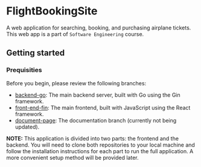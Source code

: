 # FlightBookingSite
A web application for searching, booking, and purchasing airplane tickets. This web app is a part of `Software Engineering` course.

## Getting started
### Prequisities
Before you begin, please review the following branches:
- [backend-go](https://github.com/aprilboiz/FlightBookingSite/tree/backend-go): The main backend server, built with Go using the Gin framework.
- [front-end-fin](https://github.com/aprilboiz/FlightBookingSite/tree/front-end-fin): The main frontend, built with JavaScript using the React framework.
- [document-page](https://github.com/aprilboiz/FlightBookingSite/tree/document-page): The documentation branch (currently not being updated).

**NOTE:** This application is divided into two parts: the frontend and the backend. You will need to clone both repositories to your local machine and follow the installation instructions for each part to run the full application.
A more convenient setup method will be provided later.
